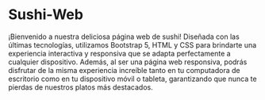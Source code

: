 # Sushi-Web
¡Bienvenido a nuestra deliciosa página web de sushi! Diseñada con las últimas tecnologías, utilizamos Bootstrap 5, HTML y CSS para brindarte una experiencia interactiva y responsiva que se adapta perfectamente a cualquier dispositivo.
Además, al ser una página web responsiva, podrás disfrutar de la misma experiencia increíble tanto en tu computadora de escritorio como en tu dispositivo móvil o tableta, garantizando que nunca te pierdas de nuestros platos más destacados.
